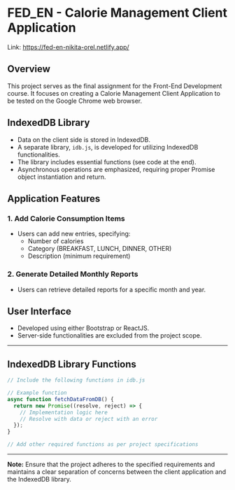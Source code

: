 # FED_EN - Calorie Management Client Application

Link: https://fed-en-nikita-orel.netlify.app/

## Overview

This project serves as the final assignment for the Front-End Development course. It focuses on creating a Calorie Management Client Application to be tested on the Google Chrome web browser.

## IndexedDB Library

- Data on the client side is stored in IndexedDB.
- A separate library, `idb.js`, is developed for utilizing IndexedDB functionalities.
- The library includes essential functions (see code at the end).
- Asynchronous operations are emphasized, requiring proper Promise object instantiation and return.

## Application Features

### 1. Add Calorie Consumption Items

- Users can add new entries, specifying:
  - Number of calories
  - Category (BREAKFAST, LUNCH, DINNER, OTHER)
  - Description (minimum requirement)

### 2. Generate Detailed Monthly Reports

- Users can retrieve detailed reports for a specific month and year.

## User Interface

- Developed using either Bootstrap or ReactJS.
- Server-side functionalities are excluded from the project scope.

---

## IndexedDB Library Functions

```javascript
// Include the following functions in idb.js

// Example function
async function fetchDataFromDB() {
  return new Promise((resolve, reject) => {
    // Implementation logic here
    // Resolve with data or reject with an error
  });
}

// Add other required functions as per project specifications
```

---

**Note:** Ensure that the project adheres to the specified requirements and maintains a clear separation of concerns between the client application and the IndexedDB library.

